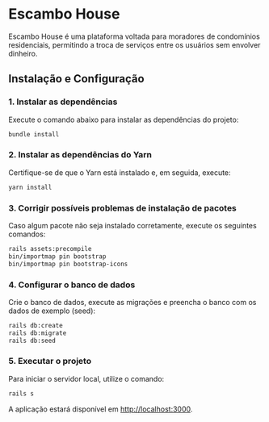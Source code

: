
# Escambo House

Escambo House é uma plataforma voltada para moradores de condomínios residenciais, permitindo a troca de serviços entre os usuários sem envolver dinheiro.

## Instalação e Configuração

### 1. Instalar as dependências

Execute o comando abaixo para instalar as dependências do projeto:

```bash
bundle install
```

### 2. Instalar as dependências do Yarn

Certifique-se de que o Yarn está instalado e, em seguida, execute:

```bash
yarn install
```

### 3. Corrigir possíveis problemas de instalação de pacotes

Caso algum pacote não seja instalado corretamente, execute os seguintes comandos:

```bash
rails assets:precompile
bin/importmap pin bootstrap
bin/importmap pin bootstrap-icons
```

### 4. Configurar o banco de dados

Crie o banco de dados, execute as migrações e preencha o banco com os dados de exemplo (seed):

```bash
rails db:create
rails db:migrate
rails db:seed
```

### 5. Executar o projeto

Para iniciar o servidor local, utilize o comando:

```bash
rails s
```

A aplicação estará disponível em [http://localhost:3000](http://localhost:3000).